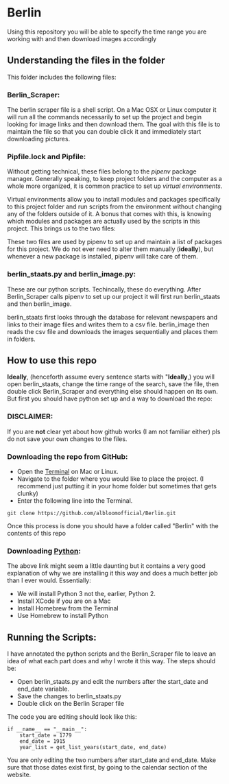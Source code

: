 # Berlin
Using this repository you will be able to specify the time range you are working with and then download images accordingly

## Understanding the files in the folder
This folder includes the following files:

### Berlin_Scraper:
The berlin scraper file is a shell script. On a Mac OSX or Linux computer it will run all the commands necessarily to set up the
project and begin looking for image links and then download them.
The goal with this file is to maintain the file so that you can double click it and immediately start downloading pictures.

### Pipfile.lock and Pipfile:
Without getting technical, these files belong to the *pipenv* package manager. Generally speaking, to keep project folders and the computer
as a whole more organized, it is common practice to set up *virtual environments*.


Virtual environments allow you to install modules and packages specifically to this project folder and run scripts from the environment
without changing any of the folders outside of it. A bonus that comes with this, is knowing which modules and packages are actually used
by the scripts in this project. This brings us to the two files:

These two files are used by pipenv to set up and maintain a list of packages for this project. We do not ever need to alter
them manually (**ideally**), but whenever a new package is installed, pipenv will take care of them.


### berlin_staats.py and berlin_image.py:
These are our python scripts. Techincally, these do everything. After Berlin_Scraper calls pipenv to set up our project it will first run
berlin_staats and then berlin_image.

berlin_staats first looks through the database for relevant newspapers and links to their image files and writes them to a csv file.
berlin_image then reads the csv file and downloads the images sequentially and places them in folders.

## How to use this repo
**Ideally**, (henceforth assume every sentence starts with "**Ideally**,) you will open berlin_staats, change the time range of the search, save
the file, then double click Berlin_Scraper and everything else should happen on its own.
But first you should have python set up and a way to download the repo:

### DISCLAIMER:
If you are **not** clear yet about how github works (I am not familiar either) pls do not save your own changes to the files.

### Downloading the repo from GitHub:
- Open the [Terminal](http://blog.teamtreehouse.com/introduction-to-the-mac-os-x-command-line) on Mac or Linux.
- Navigate to the folder where you would like to place the project. (I recommend
  just putting it in your home folder but sometimes that gets clunky)
- Enter the following line into the Terminal.
```
git clone https://github.com/albloomofficial/Berlin.git
```

Once this process is done you should have a folder called "Berlin" with the contents of this repo

### Downloading [Python](http://docs.python-guide.org/en/latest/starting/installation/):
The above link might seem a little daunting but it contains a very good explanation of why we are installing it this way and does a much
better job than I ever would. Essentially:

- We will install Python 3 not the, earlier, Python 2.
- Install XCode if you are on a Mac
- Install Homebrew from the Terminal
- Use Homebrew to install Python

## Running the Scripts:
I have annotated the python scripts and the Berlin_Scraper file to leave an idea of what each part does and why I wrote it this way. The steps
should be:

- Open berlin_staats.py and edit the numbers after the start_date and end_date variable.
- Save the changes to berlin_staats.py
- Double click on the Berlin Scraper file

The code you are editing should look like this:
```
if __name__ == "__main__":
    start_date = 1779
    end_date = 1915
    year_list = get_list_years(start_date, end_date)
```

 You are only editing the two numbers after start_date and end_date. Make sure that those dates exist first, by going to the calendar
 section of the website.
